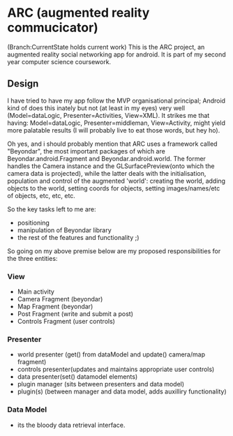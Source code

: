 # ARC (augmented reality commucicator)
(Branch:CurrentState holds current work)
This is the ARC project, an augmented reality social networking app for android. It is part of my second year computer science coursework.

## Design
I have tried to have my app follow the MVP organisational principal; Android kind of does this inately but not (at least in my eyes) very well (Model=dataLogic, Presenter=Activities, View=XML). It strikes me that having: Model=dataLogic, Presenter=middleman, View=Activity, might yield more palatable results (I will probably live to eat those words, but hey ho).

Oh yes, and i should probably mention that ARC uses a framework called "Beyondar", the most important packages of which are Beyondar.android.Fragment and Beyondar.android.world. The former handles the Camera instance and the GLSurfacePreview(onto which the camera data is projected), while the latter deals with the initialisation, population and control of the augmented 'world': creating the world, adding objects to the world, setting coords for objects, setting images/names/etc of objects, etc, etc, etc.

So the key tasks left to me are:
* positioning
* manipulation of Beyondar library
* the rest of the features and functionality ;)

So going on my above premise below are my proposed responsibilities for the three entities:

### View
* Main activity
* Camera Fragment (beyondar)
* Map Fragment (beyondar)
* Post Fragment (write and submit a post)
* Controls Fragment (user controls)

### Presenter
* world presenter (get() from dataModel and update() camera/map fragment)
* controls presenter(updates and maintains appropriate user controls)
* data presenter(set() datamodel elements)
* plugin manager (sits between presenters and data model)
* plugin(s) (between manager and data model, adds auxilliry functionality)

### Data Model
* its the bloody data retrieval interface.

